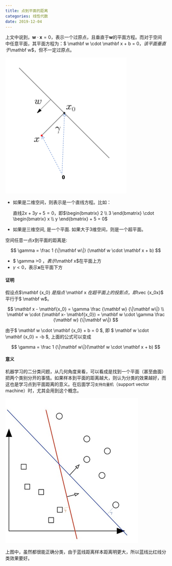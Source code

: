 ```yaml
---
title: 点到平面的距离
categories: 线性代数
date: 2019-12-04
---
```

上文中说到，$\mathbf w \cdot \mathbf x = 0$，表示一个过原点，且垂直于$\mathbf w$的平面方程。而对于空间中任意平面，其平面方程为：$ \mathbf w  \cdot \mathbf x + b = 0$，该平面垂直于$\mathbf w$，但不一定过原点。

![image-20191111144652944](images/image-20191111144652944.png)

- 如果是二维空间，则表示是一个直线方程。比如：

  直线$2x+3y+5=0$，即$\begin{bmatrix} 2 \\ 3 \end{bmatrix} \cdot \begin{bmatrix} x \\ y  \end{bmatrix} + 5 = 0$

- 如果是三维空间, 是一个平面. 如果大于3维空间，则是一个超平面。

空间任意一点$x$到平面的距离是:  

$$
\gamma = \frac 1 {\|\mathbf w\|} (\mathbf w \cdot \mathbf x + b)
$$

- $ \gamma >0 $，表示$\mathbf x$在平面上方
- $\gamma<0$，表示$\mathbf x$在平面下方

#### 证明

假设点$\mathbf {x_0} $是指点$ \mathbf x  $在超平面上的投影点，即$\vec {x_0x}$ 平行于$ \mathbf w$。

$$
\mathbf x - \mathbf{x_0} = \gamma  \frac {\mathbf w} {\|\mathbf w\|}
 \\
 \mathbf w \cdot (\mathbf  x- \mathbf{x_0}) = \mathbf w \cdot \gamma  \frac {\mathbf w} {\|\mathbf  w\|}
$$

 由于$ \mathbf w \cdot \mathbf  {x_0} + b = 0  $, 即 $ \mathbf w  \cdot \mathbf {x_0}  = -b  $, 上面的公式可以变成

$$
\gamma = \frac 1 {\|\mathbf  w\|}(\mathbf  w \cdot \mathbf  x + b)
$$

#### 意义

机器学习的二分类问题，从几何角度来看，可以看成是找到一个平面（甚至曲面）把两个类别分开的事情。如果样本到平面的距离越大，则认为分类的效果越好，而这也是学习点到平面距离的意义。在后面学习`支持向量机`（support vector machine）时，尤其会用到这个概念。

 ![SVM Lines](images/DYoJdfp.jpg) 

 上图中，虽然都很能正确分类，由于蓝线距离样本距离明更大，所以蓝线比红线分类效果要好。

